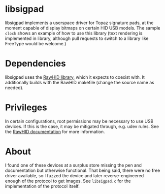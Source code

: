 libsigpad
==========

libsigpad implements a userspace driver for Topaz signature pads, at the moment capable of display bitmaps on certain HID USB models. The sample `clock` shows an example of how to use this library (text rendering is implemented in library, although pull requests to switch to a library like FreeType would be welcome.)

Dependencies
==========

libsigpad uses the [RawHID library](http://www.pjrc.com/teensy/rawhid.html), which it expects to coexist with. It additionally builds with the RawHID makefile (change the source name as needed).

Privileges
=========

In certain configurations, root permissions may be necessary to use USB devices. If this is the case, it may be mitigated through, e.g. udev rules. See the [RawHID documentation](http://www.pjrc.com/teensy/rawhid.html) for more information.

About
==========

I found one of these devices at a surplus store missing the pen and documentation but otherwise functional. That being said, there were no free driver available, so I fuzzed the device and later reverse-engineered enough of the protocol to get images. See `libsigpad.c` for the implementation of the protocol itself.
